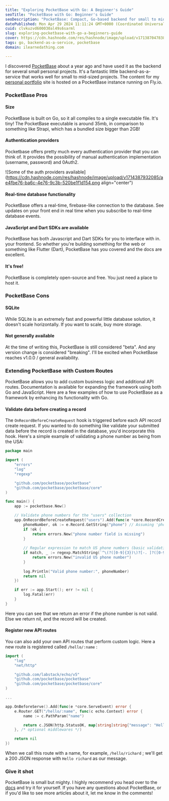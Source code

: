 ```yaml
---
title: "Exploring PocketBase with Go: A Beginner's Guide"
seoTitle: "PocketBase with Go: Beginner's Guide"
seoDescription: "PocketBase: Compact, Go-based backend for small to mid-sized projects with real-time database and extensive auth options"
datePublished: Mon Apr 29 2024 11:11:24 GMT+0000 (Coordinated Universal Time)
cuid: clvkuzvd600030al49s6sarml
slug: exploring-pocketbase-with-go-a-beginners-guide
cover: https://cdn.hashnode.com/res/hashnode/image/upload/v1713870478386/9e978728-84f6-4b3b-9780-a5cfe2e0816a.png
tags: go, backend-as-a-service, pocketbase
domain: ilearnedathing.com

---
```




I discovered [PocketBase](https://pocketbase.io) about a year ago and have used it as the backend for several small personal projects. It's a fantastic little backend-as-a-service that works well for small to mid-sized projects. The content for my [personal portfolio](https://richardwestmoreland.com) site is hosted on a PocketBase instance running on Fly.io.

### PocketBase Pros

#### Size

PocketBase is built on Go, so it all compiles to a single executable file. It's tiny! The PocketBase executable is around 35mb, in comparison to something like Strapi, which has a bundled size bigger than 2GB!

#### Authentication providers

Pocketbase offers pretty much every authentication provider that you can think of. It provides the possibility of manual authentication implementation (username, password) and 0Auth2.

![Some of the auth providers available](https://cdn.hashnode.com/res/hashnode/image/upload/v1714387932085/ae4fbe76-ba6c-4e76-9c3b-520be1f1d154.png align="center")

#### Real-time database functionality

PocketBase offers a real-time, firebase-like connection to the database. See updates on your front end in real time when you subscribe to real-time database events.

#### JavaScript and Dart SDKs are available

PocketBase has both Javascript and Dart SDKs for you to interface with in. your frontend. So whether you're building something for the web or something like Flutter (Dart), PocketBase has you covered and the docs are excellent.

#### It's free!

PocketBase is completely open-source and free. You just need a place to host it.

### PocketBase Cons

#### SQLite

While SQLite is an extremely fast and powerful little database solution, it doesn't scale horizontally. If you want to scale, buy more storage.

#### Not generally available

At the time of writing this, PocketBase is still considered "beta". And any version change is considered "breaking". I'll be excited when PocketBase reaches v1.0.0 / general availability.

### Extending PocketBase with Custom Routes

PocketBase allows you to add custom business logic and additional API routes. Documentation is available for expanding the framework using both Go and JavaScript. Here are a few examples of how to use PocketBase as a framework by enhancing its functionality with Go.

#### Validate data before creating a record

The `OnRecordBeforeCreateRequest` hook is triggered before each API record create request. If you wanted to do something like validate your submitted data before the record is created in the database, you'd incorporate this hook. Here's a simple example of validating a phone number as being from the USA:

```go
package main

import (
    "errors"
    "log"
    "regexp"

    "github.com/pocketbase/pocketbase"
    "github.com/pocketbase/pocketbase/core"
)

func main() {
    app := pocketbase.New()

    // Validate phone numbers for the "users" collection
    app.OnRecordBeforeCreateRequest("users").Add(func(e *core.RecordCreateEvent) error {
        phoneNumber, ok := e.Record.GetString("phone") // Assuming 'phone' is the field name
        if !ok {
            return errors.New("phone number field is missing")
        }
        
        // Regular expression to match US phone numbers (basic validation)
        if match, _ := regexp.MatchString(`^\(?([0-9]{3})\)?[-. ]?([0-9]{3})[-. ]?([0-9]{4})$`, phoneNumber); !match {
            return errors.New("invalid US phone number")
        }
        
        log.Println("Valid phone number:", phoneNumber)
        return nil
    })

    if err := app.Start(); err != nil {
        log.Fatal(err)
    }
}
```

Here you can see that we return an error if the phone number is not valid. Else we return nil, and the record will be created.

#### Register new API routes

You can also add your own API routes that perform custom logic. Here a new route is registered called `/hello/:name` :

```go
import (
    "log"
    "net/http"

    "github.com/labstack/echo/v5"
    "github.com/pocketbase/pocketbase"
    "github.com/pocketbase/pocketbase/core"
)

...

app.OnBeforeServe().Add(func(e *core.ServeEvent) error {
    e.Router.GET("/hello/:name", func(c echo.Context) error {
        name := c.PathParam("name")

        return c.JSON(http.StatusOK, map[string]string{"message": "Hello " + name})
    }, /* optional middlewares */)

    return nil
})
```

When we call this route with a name, for example, `/hello/richard` ; we'll get a 200 JSON response with `Hello richard` as our message.

### Give it shot

PocketBase is small but mighty. I highly recommend you head over to the [docs](https://pocketbase.io/docs/) and try it for yourself. If you have any questions about PocketBase, or if you'd like to see more articles about it, let me know in the comments!
